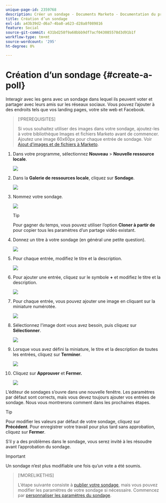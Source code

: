 ```yaml
---
unique-page-id: 2359768
description: Créer un sondage - Documents Marketo - Documentation du produit
title: Création d’un sondage
exl-id: a43b39d2-d6a7-4ba8-a623-d28a8f089816
feature: Social
source-git-commit: 431bd258f9a68bbb9df7acf043085578d3d91b1f
workflow-type: tm+mt
source-wordcount: '295'
ht-degree: 0%

---
```


# Création d’un sondage {#create-a-poll}

Interagir avec les gens avec un sondage dans lequel ils peuvent voter et partager avec leurs amis sur les réseaux sociaux. Vous pouvez l’ajouter à des endroits tels que vos landing pages, votre site web et Facebook.

>[!PREREQUISITES]
>
>Si vous souhaitez utiliser des images dans votre sondage, ajoutez-les à votre bibliothèque Images et fichiers Marketo avant de commencer. Ajoutez une image 60x60px pour chaque entrée de sondage. Voir [Ajout d’images et de fichiers à Marketo](/help/marketo/product-docs/demand-generation/images-and-files/add-images-and-files-to-marketo.md).

1. Dans votre programme, sélectionnez **Nouveau** > **Nouvelle ressource locale**.

   ![](assets/image2014-9-18-18-3a18-3a41.png)

1. Dans la **Galerie de ressources locale**, cliquez sur **Sondage**.

   ![](assets/image2014-9-18-18-3a18-3a47.png)

1. Nommez votre sondage.

   ![](assets/image2014-9-18-18-3a18-3a55.png)

   >[!TIP]
   >
   >Pour gagner du temps, vous pouvez utiliser l’option **Cloner à partir de** pour copier tous les paramètres d’un partage vidéo existant.

1. Donnez un titre à votre sondage (en général une petite question).

   ![](assets/image2014-9-18-18-3a19-3a14.png)

1. Pour chaque entrée, modifiez le titre et la description.

   ![](assets/image2014-9-18-18-3a19-3a23.png)

1. Pour ajouter une entrée, cliquez sur le symbole **+** et modifiez le titre et la description.

   ![](assets/image2014-9-18-18-3a19-3a30.png)

1. Pour chaque entrée, vous pouvez ajouter une image en cliquant sur la miniature numérotée.

   ![](assets/image2014-9-18-18-3a19-3a37.png)

1. Sélectionnez l&#39;image dont vous avez besoin, puis cliquez sur **Sélectionner**.

   ![](assets/image2014-9-18-18-3a19-3a44.png)

1. Lorsque vous avez défini la miniature, le titre et la description de toutes les entrées, cliquez sur **Terminer**.

   ![](assets/image2014-9-18-18-3a19-3a50.png)

1. Cliquez sur **Approuver** et **Fermer.**

   ![](assets/image2014-9-18-18-3a19-3a57.png)

L’éditeur de sondages s’ouvre dans une nouvelle fenêtre. Les paramètres par défaut sont corrects, mais vous devez toujours ajouter vos entrées de sondage. Nous vous montrerons comment dans les prochaines étapes.

>[!TIP]
>
>Pour modifier les valeurs par défaut de votre sondage, cliquez sur **Précédent**. Pour enregistrer votre travail pour plus tard sans approbation, cliquez sur **Fermer**.

S’il y a des problèmes dans le sondage, vous serez invité à les résoudre avant l’approbation du sondage.

>[!IMPORTANT]
>
>Un sondage n’est plus modifiable une fois qu’un vote a été soumis.

>[!MORELIKETHIS]
>
>L’étape suivante consiste à [publier votre sondage](/help/marketo/product-docs/demand-generation/social/creating-a-poll/publish-a-poll.md), mais vous pouvez modifier les paramètres de votre sondage si nécessaire. Commencez par [personnaliser les paramètres du sondage](/help/marketo/product-docs/demand-generation/social/creating-a-poll/customize-poll-settings.md).
